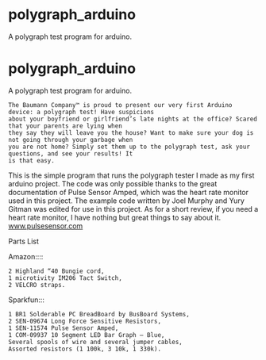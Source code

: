 # polygraph_arduino
A polygraph test program for arduino. 

# polygraph_arduino
A polygraph test program for arduino. 

	The Baumann Company™ is proud to present our very first Arduino device: a polygraph test! Have suspicions 
	about your boyfriend or girlfriend’s late nights at the office? Scared that your parents are lying when 
	they say they will leave you the house? Want to make sure your dog is not going through your garbage when
	you are not home? Simply set them up to the polygraph test, ask your questions, and see your results! It
	is that easy. 
	
This is the simple program that runs the polygraph tester I made as my first arduino project. The code was only possible
thanks to the great documentation of Pulse Sensor Amped, which was the heart rate monitor used in this project.
The example code written by Joel Murphy and Yury Gitman was edited for use in this project. As for a short review,
if you need a heart rate monitor, I have nothing but great things to say about it.    www.pulsesensor.com 

Parts List

Amazon::::

	2 Highland “40 Bungie cord,
	1 microtivity IM206 Tact Switch,
	2 VELCRO straps.

Sparkfun:::

	1 BR1 Solderable PC BreadBoard by BusBoard Systems,
	2 SEN-09674 Long Force Sensitive Resistors,
	1 SEN-11574 Pulse Sensor Amped,
	1 COM-09937 10 Segment LED Bar Graph – Blue,
	Several spools of wire and several jumper cables,
	Assorted resistors (1 100k, 3 10k, 1 330k).
	 
  
